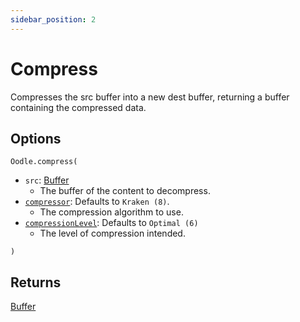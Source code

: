 ```yaml
---
sidebar_position: 2
---
```

# Compress
Compresses the src buffer into a new dest buffer, returning a buffer containing the compressed data.

## Options
`Oodle.compress(`
- `src`: [Buffer](https://nodejs.org/api/buffer.html#class-buffer)
  - The buffer of the content to decompress.
- [`compressor`](../constants/compressor): Defaults to `Kraken (8)`.
  - The compression algorithm to use.
- [`compressionLevel`](../constants/compressionLevel): Defaults to `Optimal (6)`
  - The level of compression intended.

`)`

## Returns
[Buffer](https://nodejs.org/api/buffer.html#class-buffer)